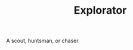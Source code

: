 ---
title: Explorator
letter: E
permalink: "/definitions/bld-explorator.html"
body: A scout, huntsman, or chaser
published_at: '2018-07-07'
source: Black's Law Dictionary 2nd Ed (1910)
layout: post
---